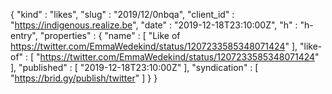 {
  "kind" : "likes",
  "slug" : "2019/12/0nbqa",
  "client_id" : "https://indigenous.realize.be",
  "date" : "2019-12-18T23:10:00Z",
  "h" : "h-entry",
  "properties" : {
    "name" : [ "Like of https://twitter.com/EmmaWedekind/status/1207233585348071424" ],
    "like-of" : [ "https://twitter.com/EmmaWedekind/status/1207233585348071424" ],
    "published" : [ "2019-12-18T23:10:00Z" ],
    "syndication" : [ "https://brid.gy/publish/twitter" ]
  }
}
